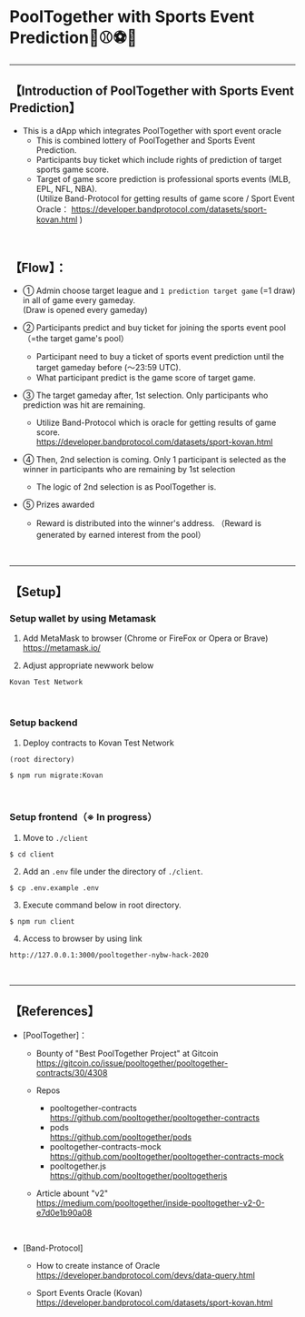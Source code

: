 # PoolTogether with Sports Event Prediction🏀⚾️⚽️🏈

***
## 【Introduction of PoolTogether with Sports Event Prediction】
- This is a dApp which integrates PoolTogether with sport event oracle  
  - This is combined lottery of PoolTogether and Sports Event Prediction.  
  - Participants buy ticket which include rights of prediction of target sports game score.   
  - Target of game score prediction is professional sports events (MLB, EPL, NFL, NBA).   
    (Utilize Band-Protocol for getting results of game score / Sport Event Oracle： https://developer.bandprotocol.com/datasets/sport-kovan.html )

&nbsp;

## 【Flow】：
- ① Admin choose target league and `1 prediction target game`  (=1 draw) in all of game every gameday.  
  (Draw is opened every gameday)


- ② Participants predict and buy ticket for joining the sports event pool（=the target game's pool） 
  - Participant need to buy a ticket of sports event prediction until the target gameday before (〜23:59 UTC).
  - What participant predict is the game score of target game.


- ③ The target gameday after, 1st selection. Only participants who prediction was hit are remaining. 
  - Utilize Band-Protocol which is oracle for getting results of game score.  
    https://developer.bandprotocol.com/datasets/sport-kovan.html

- ④ Then, 2nd selection is coming. Only 1 participant is selected as the winner in participants who are remaining by 1st selection 
  - The logic of 2nd selection is as PoolTogether is.

- ⑤ Prizes awarded  
  - Reward is distributed into the winner's address.
  （Reward is generated by earned interest from the pool）
  


&nbsp;

***

## 【Setup】
### Setup wallet by using Metamask
1. Add MetaMask to browser (Chrome or FireFox or Opera or Brave)    
https://metamask.io/  


2. Adjust appropriate newwork below 
```
Kovan Test Network
```

&nbsp;


### Setup backend
1. Deploy contracts to Kovan Test Network
```
(root directory)

$ npm run migrate:Kovan
```

&nbsp;


### Setup frontend（※ In progress）
1. Move to `./client`
```
$ cd client
```

2. Add an `.env` file under the directory of `./client`.
```
$ cp .env.example .env
```

3. Execute command below in root directory.
```
$ npm run client
```

4. Access to browser by using link 
```
http://127.0.0.1:3000/pooltogether-nybw-hack-2020
```

&nbsp;


***

## 【References】
- [PoolTogether]：  
  - Bounty of "Best PoolTogether Project" at Gitcoin   
    https://gitcoin.co/issue/pooltogether/pooltogether-contracts/30/4308

  - Repos  
    - pooltogether-contracts  
      https://github.com/pooltogether/pooltogether-contracts  
    - pods  
      https://github.com/pooltogether/pods  
    - pooltogether-contracts-mock  
      https://github.com/pooltogether/pooltogether-contracts-mock  
    - pooltogether.js  
      https://github.com/pooltogether/pooltogetherjs  

  - Article abount "v2"  
    https://medium.com/pooltogether/inside-pooltogether-v2-0-e7d0e1b90a08

<br>

- [Band-Protocol]
  - How to create instance of Oracle  
    https://developer.bandprotocol.com/devs/data-query.html

  - Sport Events Oracle (Kovan)   
    https://developer.bandprotocol.com/datasets/sport-kovan.html

